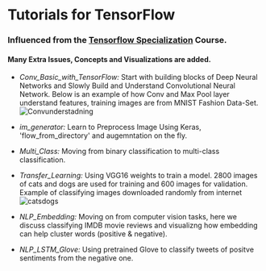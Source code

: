 # Tutorials for TensorFlow
### Influenced from the [Tensorflow Specialization](https://www.coursera.org/specializations/tensorflow-in-practice) Course. 
#### Many Extra Issues, Concepts and Visualizations are added.    
* _Conv_Basic_with_TensorFlow:_ Start with building blocks of Deep Neural Networks and Slowly Build and Understand Convolutional Neural Network. 
Below is an example of how Conv and Max Pool layer understand features, training images are from MNIST Fashion Data-Set.  
![Convunderstadning](https://github.com/suvoooo/Learn-TensorFlow/blob/master/Conv_Basic_with_TensorFlow/Understanding_conv2.png)
* _im_generator:_ Learn to Preprocess Image Using Keras, 'flow_from_directory' and augemntation on the fly. 
* _Multi_Class:_ Moving from binary classification to multi-class classification. 
* _Transfer_Learning:_ Using VGG16 weights to train a model. 2800 images of cats and dogs are used for training and 600 images for validation. Example of classifying images downloaded randomly from internet
![catsdogs](https://github.com/suvoooo/Learn-TensorFlow/blob/master/Transfer_Learning/Prediction_with_Vgg_CatsDogs.png)

* _NLP_Embedding:_ Moving on from computer vision tasks, here we discuss classifying IMDB movie reviews and visualizng how embedding can help cluster words (positive & negative). 
* _NLP_LSTM_Glove:_ Using pretrained Glove to classify tweets of positve sentiments from the negative one.  
